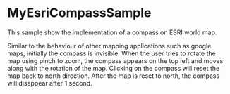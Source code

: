 MyEsriCompassSample
===================



This sample show the implementation of a compass on ESRI world map.

Similar to the behaviour of other mapping applications such as google maps, initially the compass is invisible.
When the user tries to rotate the map using pinch to zoom, the compass appears on the top left and moves along with the rotation of the map.
Clicking on the compass will reset the map back to north direction.
After the map is reset to north, the compass will disappear after 1 second.
